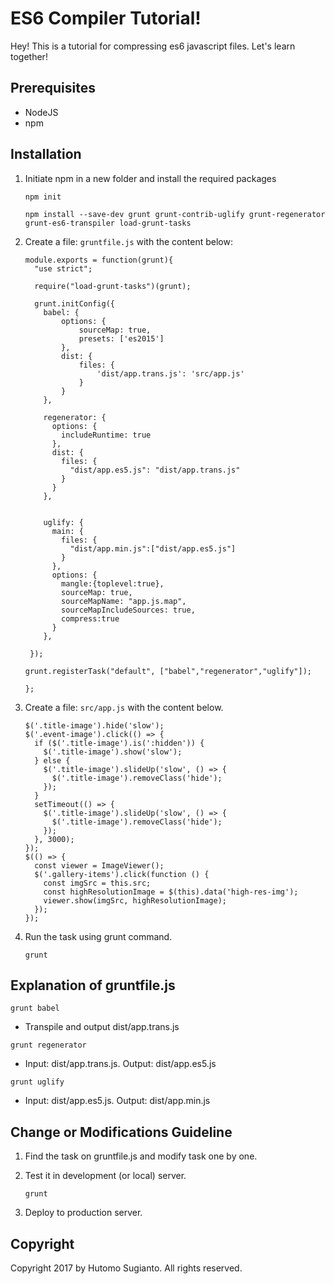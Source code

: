 # ES6 Compiler Tutorial!
Hey! This is a tutorial for compressing es6 javascript files. Let's learn together! 


## Prerequisites
- NodeJS
- npm

## Installation

1. Initiate npm in a new folder and install the required packages
	```
    npm init

	npm install --save-dev grunt grunt-contrib-uglify grunt-regenerator grunt-es6-transpiler load-grunt-tasks
    ```
	
    
2. Create a file: ```gruntfile.js``` with the content below:
	```
	module.exports = function(grunt){
      "use strict";
    
      require("load-grunt-tasks")(grunt);
    
      grunt.initConfig({
        babel: {
            options: {
                sourceMap: true,
                presets: ['es2015']
            },
            dist: {
                files: {
                    'dist/app.trans.js': 'src/app.js'
                }
            }
        },
    
        regenerator: {
          options: {
            includeRuntime: true
          },
          dist: {
            files: {
              "dist/app.es5.js": "dist/app.trans.js"
            }
          }
        },


        uglify: {
          main: {
            files: {
              "dist/app.min.js":["dist/app.es5.js"]
            }
          },
          options: {
            mangle:{toplevel:true},
            sourceMap: true,
            sourceMapName: "app.js.map",
            sourceMapIncludeSources: true,
            compress:true
          }
        },

     });
     
    grunt.registerTask("default", ["babel","regenerator","uglify"]);
    
    };
	```

3. Create a file: ```src/app.js``` with the content below.
    ```
    $('.title-image').hide('slow');
    $('.event-image').click(() => {
      if ($('.title-image').is(':hidden')) {
        $('.title-image').show('slow');
      } else {
        $('.title-image').slideUp('slow', () => {
          $('.title-image').removeClass('hide');
        });
      }
      setTimeout(() => {
        $('.title-image').slideUp('slow', () => {
          $('.title-image').removeClass('hide');
        });
      }, 3000);
    });
    $(() => {
      const viewer = ImageViewer();
      $('.gallery-items').click(function () {
        const imgSrc = this.src;
        const highResolutionImage = $(this).data('high-res-img');
        viewer.show(imgSrc, highResolutionImage);
      });
    });
    ```
4. Run the task using grunt command.
    ```
    grunt
    ```

## Explanation of gruntfile.js

```grunt babel```
- Transpile and output dist/app.trans.js

```grunt regenerator```
- Input: dist/app.trans.js. Output: dist/app.es5.js

```grunt uglify```
- Input: dist/app.es5.js. Output: dist/app.min.js


## Change or Modifications Guideline

1. Find the task on gruntfile.js and modify task one by one.
2. Test it in development (or local) server.

    ```grunt```
    
3. Deploy to production server.


## Copyright

Copyright 2017 by Hutomo Sugianto. All rights reserved.